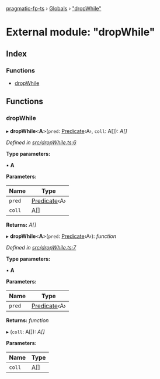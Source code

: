 [pragmatic-fp-ts](../README.md) › [Globals](../globals.md) › ["dropWhile"](_dropwhile_.md)

# External module: "dropWhile"

## Index

### Functions

* [dropWhile](_dropwhile_.md#dropwhile)

## Functions

###  dropWhile

▸ **dropWhile**<**A**>(`pred`: [Predicate](_types_.md#predicate)‹A›, `coll`: A[]): *A[]*

*Defined in [src/dropWhile.ts:6](https://github.com/hermann-p/pragmatic-fp-ts/blob/893c172/src/dropWhile.ts#L6)*

**Type parameters:**

▪ **A**

**Parameters:**

Name | Type |
------ | ------ |
`pred` | [Predicate](_types_.md#predicate)‹A› |
`coll` | A[] |

**Returns:** *A[]*

▸ **dropWhile**<**A**>(`pred`: [Predicate](_types_.md#predicate)‹A›): *function*

*Defined in [src/dropWhile.ts:7](https://github.com/hermann-p/pragmatic-fp-ts/blob/893c172/src/dropWhile.ts#L7)*

**Type parameters:**

▪ **A**

**Parameters:**

Name | Type |
------ | ------ |
`pred` | [Predicate](_types_.md#predicate)‹A› |

**Returns:** *function*

▸ (`coll`: A[]): *A[]*

**Parameters:**

Name | Type |
------ | ------ |
`coll` | A[] |
